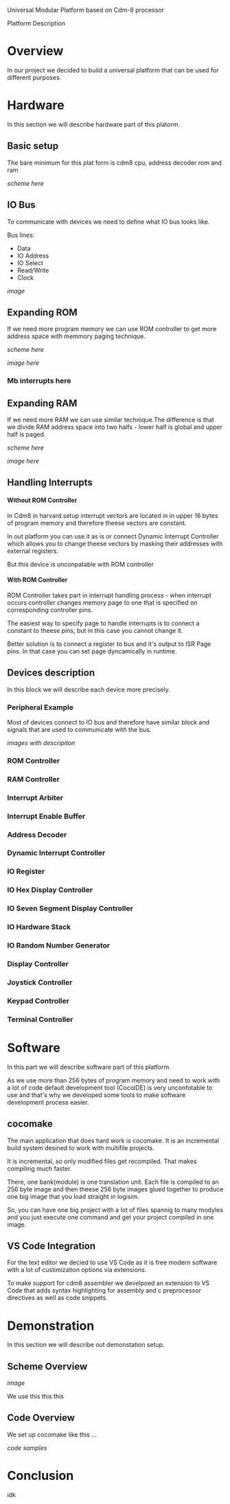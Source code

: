 Universal Modular Platform based on Cdm-8 processor

Platform Description

# Overview
In our project we decided to build a universal platform that can be used for different purposes.

# Hardware 
In this section we will describe hardware part of this platorm.

## Basic setup
The bare minimum for this plat form is cdm8 cpu, address decoder rom and ram

*scheme here*

## IO Bus

To communicate with devices we need to define what IO bus looks like.

Bus lines:

* Data
* IO Address
* IO Select
* Read/Write
* Clock

*image*

## Expanding ROM

If we need more program memory we can use ROM controller to get more address space with memmory paging technique. 

*scheme here*

*image here*

### Mb interrupts here
## Expanding RAM

If we need more RAM we can use similar technique.The difference is that we divide RAM address space into two halfs - lower half is global and upper half is paged.

*scheme here*

*image here*

## Handling Interrupts

#### Without ROM Controller

In Cdm8 in harvard setup interrupt vectors are located in in upper 16 bytes of program memory and therefore theese vectors are constant.

In out platform you can use it as is or connect Dynamic Interrupt Controller which allows you to change theese vectors by masking their addresses with external registers. 

But this device is unconpatable with ROM controller

#### With ROM Controller

ROM Controller takes part in interrupt handling process - when interrupt occurs controller changes memory page to one that is specified on corresponding controller pins.

The easiest way to specify page to handle interrupts is to connect a constant to theese pins, but in this case you cannot change it.

Better solution is to connect a register to bus and it's output to ISR Page pins. In that case you can set page dyncamically in runtime.

## Devices description

In this block we will describe each device more precisely.

### Peripheral Example

Most of devices connect to IO bus and therefore have similar block and signals that are used to communicate with the bus. 

*images with descripiton*

### ROM Controller
### RAM Controller
### Interrupt Arbiter
### Interrupt Enable Buffer
### Address Decoder
### Dynamic Interrupt Controller
### IO Register
### IO Hex Display Controller
### IO Seven Segment Display Controller
### IO Hardware Stack
### IO Random Number Generator
### Display Controller
### Joystick Controller
### Keypad Controller
### Terminal Controller

# Software

In this part we will describe software part of this platform.

As we use more than 256 bytes of program memory and need to work with a lot of code default development tool (CocoIDE) is very unconfotable to use and that's why we developed some tools to make software development process easier.

## cocomake

The main application that does hard work is cocomake. It is an incremental build system desined to work with multifile projects. 

It is incremental, so only modified files get recompiled. That makes compiling much faster.

There, one bank(module) is one translation unit.
Each file is compiled to an 256 byte image and then theese 256 byte images glued together to produce one big image that you load straight in logisim.

So, you can have one big project with a lot of files spannig to many modyles and you just execute one command and get your project compiled in one image.

## VS Code Integration

For the text editor we decied to use VS Code as it is free modern software with a lot of custimization options via extensions.

To make support for cdm8 assembler we develpoed an extension to VS Code that adds syntax highlighting for assembly and c preprocessor directives as well as code snippets.

# Demonstration

In this section we will describe out demonstation setup. 

## Scheme Overview

*image*

We use this this this

## Code Overview

We set up cocomake like this
...

*code samples*

# Conclusion

idk